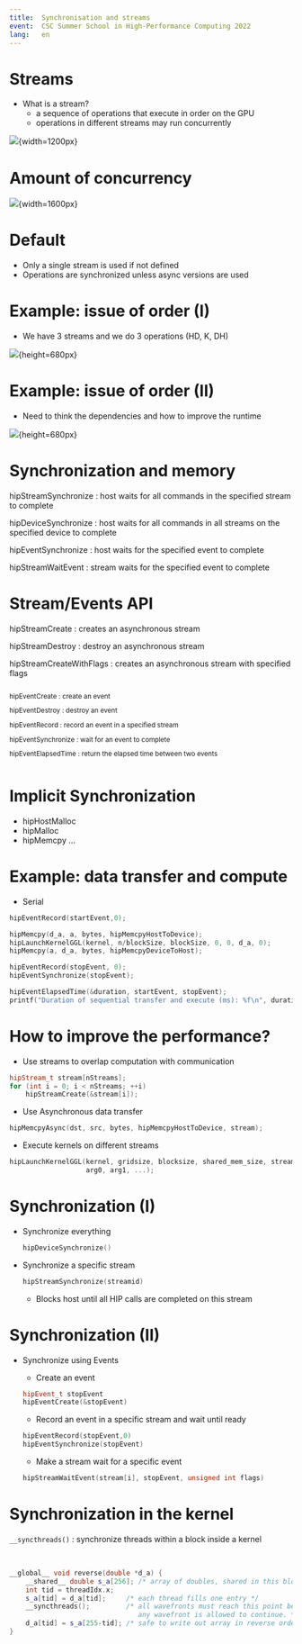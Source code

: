 ```yaml
---
title:  Synchronisation and streams
event:  CSC Summer School in High-Performance Computing 2022
lang:   en
---
```


# Streams

- What is a stream?
    - a sequence of operations that execute in order on the GPU
    - operations in different streams may run concurrently

![](./img/streams.png){width=1200px}


# Amount of concurrency

![](./img/streams2.png){width=1600px}


# Default

- Only a single stream is used if not defined
- Operations are synchronized unless async versions are used


# Example: issue of order (I)

- We have 3 streams and we do 3 operations (HD, K, DH)

![](./img/streams-example-1.png){height=680px}


# Example: issue of order (II)

- Need to think the dependencies and how to improve the runtime

![](./img/streams-example-2.png){height=680px}


# Synchronization and memory

hipStreamSynchronize
  : host waits for all commands in the specified stream to complete

hipDeviceSynchronize
  : host waits for all commands in all streams on the specified device to
    complete

hipEventSynchronize
  : host waits for the specified event to complete

hipStreamWaitEvent
  : stream waits for the specified event to complete


# Stream/Events API

<div class="column">
hipStreamCreate
  : creates an asynchronous stream

hipStreamDestroy
  : destroy an asynchronous stream

hipStreamCreateWithFlags
  : creates an asynchronous stream with specified flags
</div>

<div class="column">
<small>

hipEventCreate
  : create an event

hipEventDestroy
  : destroy an event

hipEventRecord
  : record an event in a specified stream

hipEventSynchronize
  : wait for an event to complete

hipEventElapsedTime
  : return the elapsed time between two events

</small>
</div>


# Implicit Synchronization

- hipHostMalloc
- hipMalloc
- hipMemcpy
...


# Example: data transfer and compute

- Serial

```cpp
hipEventRecord(startEvent,0);

hipMemcpy(d_a, a, bytes, hipMemcpyHostToDevice);
hipLaunchKernelGGL(kernel, n/blockSize, blockSize, 0, 0, d_a, 0);
hipMemcpy(a, d_a, bytes, hipMemcpyDeviceToHost);

hipEventRecord(stopEvent, 0);
hipEventSynchronize(stopEvent);

hipEventElapsedTime(&duration, startEvent, stopEvent);
printf("Duration of sequential transfer and execute (ms): %f\n", duration);
```


# How to improve the performance?

- Use streams to overlap computation with communication
```cpp
hipStream_t stream[nStreams];
for (int i = 0; i < nStreams; ++i)
    hipStreamCreate(&stream[i]);
```

- Use Asynchronous data transfer
```cpp
hipMemcpyAsync(dst, src, bytes, hipMemcpyHostToDevice, stream);
```

- Execute kernels on different streams
```cpp
hipLaunchKernelGGL(kernel, gridsize, blocksize, shared_mem_size, stream,
                   arg0, arg1, ...);
```


# Synchronization (I)

- Synchronize everything
  ```cpp
  hipDeviceSynchronize()
  ```

- Synchronize a specific stream
  ```cpp
  hipStreamSynchronize(streamid)
  ```
    - Blocks host until all HIP calls are completed on this stream


# Synchronization (II)

- Synchronize using Events
    - Create an event
    ```cpp
    hipEvent_t stopEvent
    hipEventCreate(&stopEvent)
    ```

    - Record an event in a specific stream and wait until ready
    ```cpp
    hipEventRecord(stopEvent,0)
    hipEventSynchronize(stopEvent)
    ```

    - Make a stream wait for a specific event
    ```cpp
    hipStreamWaitEvent(stream[i], stopEvent, unsigned int flags)
    ```


# Synchronization in the kernel

`__syncthreads()`
  : synchronize threads within a block inside a kernel

<br>

```cpp
__global__ void reverse(double *d_a) {
    __shared__ double s_a[256]; /* array of doubles, shared in this block */
    int tid = threadIdx.x;
    s_a[tid] = d_a[tid];     /* each thread fills one entry */
    __syncthreads();         /* all wavefronts must reach this point before
                                any wavefront is allowed to continue. */
    d_a[tid] = s_a[255-tid]; /* safe to write out array in reverse order */
}
```
